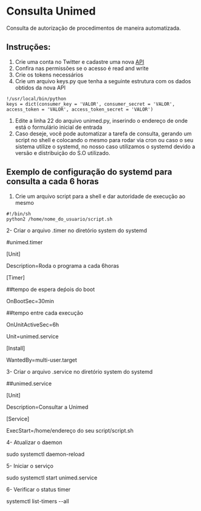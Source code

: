 # Consulta Unimed
Consulta de autorização de procedimentos de maneira automatizada.

## Instruções:
1. Crie uma conta no Twitter e cadastre uma nova [API](https://apps.twitter.com/)
1. Confira nas permissões se o acesso é read and write
1. Crie os tokens necessários
1. Crie um arquivo keys.py que tenha a seguinte estrutura com os dados obtidos da nova API
 
```shell
!/usr/local/bin/python
keys = dict(consumer_key = 'VALOR', consumer_secret = 'VALOR', access_token = 'VALOR', access_token_secret = 'VALOR')
```

1. Edite a linha 22 do arquivo unimed.py, inserindo o endereço de onde está o formulário inicial de entrada
1. Caso deseje, você pode automatizar a tarefa de consulta, gerando um script no shell e colocando o mesmo para rodar via cron ou caso o seu sistema utilize o systemd, no nosso caso utilizamos o systemd devido a versão e distribuição do S.O utilizado.

## Exemplo de configuração do systemd para consulta a cada 6 horas
1. Crie um arquivo script para a shell e dar autoridade de execução ao mesmo

```shell
#!/bin/sh
python2 /home/nome_do_usuario/script.sh
```

<p>2- Criar o arquivo .timer no diretório system do systemd </p>
#unimed.timer

<p>[Unit]</p>
<p>Description=Roda o programa a cada 6horas</p>

<p>[Timer]</p>
<p>##tempo de espera deṕois do boot</p>
<p>OnBootSec=30min</p>

<p>##tempo entre cada execução</p>
<p>OnUnitActiveSec=6h</p>
<p>Unit=unimed.service</p>

<p>[Install]</p>
<p>WantedBy=multi-user.target</p>

<p>3- Criar o arquivo .service no diretório system do systemd</p>
<p>##unimed.service</p>

<p>[Unit]</p>
<p>Description=Consultar a Unimed</p>

<p>[Service]</p>
<p>ExecStart=/home/endereço do seu script/script.sh</p>


<p>4- Atualizar o daemon</p>
<p>   sudo systemctl daemon-reload</p>

<p>5- Iniciar o serviço </p>
   <p>sudo systemctl start unimed.service</p>
   
<p>6- Verificar o status timer</p>
  <p> systemctl list-timers --all</p>
   









